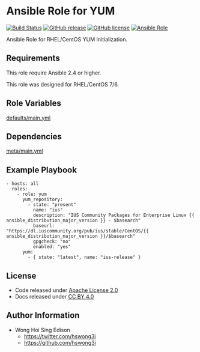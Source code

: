 Ansible Role for YUM
====================

[![Build Status](https://travis-ci.org/alvistack/ansible-role-yum.svg?branch=master)](https://travis-ci.org/alvistack/ansible-role-yum)
[![GitHub release](https://img.shields.io/github/release/alvistack/ansible-role-yum.svg)](https://github.com/alvistack/ansible-role-yum)
[![GitHub license](https://img.shields.io/github/license/alvistack/ansible-role-yum.svg)](https://github.com/alvistack/ansible-role-yum/blob/master/LICENSE)
[![Ansible Role](https://img.shields.io/badge/galaxy-alvistack.yum-blue.svg)](https://galaxy.ansible.com/alvistack/yum)

Ansible Role for RHEL/CentOS YUM Initialization.

Requirements
------------

This role require Ansible 2.4 or higher.

This role was designed for RHEL/CentOS 7/6.

Role Variables
--------------

[defaults/main.yml](defaults/main.yml)

Dependencies
------------

[meta/main.yml](meta/main.yml)

Example Playbook
----------------

    - hosts: all
      roles:
        - role: yum
          yum_repository:
            - state: "present"
              name: "ius"
              description: "IUS Community Packages for Enterprise Linux {{ ansible_distribution_major_version }} - $basearch"
              baseurl: "https://dl.iuscommunity.org/pub/ius/stable/CentOS/{{ ansible_distribution_major_version }}/$basearch"
              gpgcheck: "no"
              enabled: "yes"
          yum:
            - { state: "latest", name: "ius-release" }

License
-------

-   Code released under [Apache License 2.0](LICENSE)
-   Docs released under [CC BY 4.0](http://creativecommons.org/licenses/by/4.0/)

Author Information
------------------

-   Wong Hoi Sing Edison
    -   <https://twitter.com/hswong3i>
    -   <https://github.com/hswong3i>

